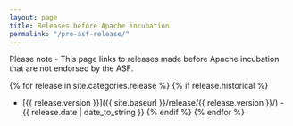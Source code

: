```yaml
---
layout: page
title: Releases before Apache incubation
permalink: "/pre-asf-release/"
---
```


<div class="alert alert-danger" role="alert">Please note - This page links to releases made before Apache incubation that are not endorsed by the ASF.</div>

{% for release in site.categories.release %}
{% if release.historical %}
* [{{ release.version }}]({{ site.baseurl }}/release/{{ release.version }}/) - {{ release.date | date_to_string }}
{% endif %}
{% endfor %}


